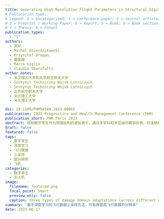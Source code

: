 ```yaml
---
title: Generating High-Resolution Flight Parameters in Structural Digital Twins Using Deep Learning-based Upsampling
# Publication type.
# Legend: 0 = Uncategorized; 1 = Conference paper; 2 = Journal article;
# 3 = Preprint / Working Paper; 4 = Report; 5 = Book; 6 = Book section;
# 7 = Thesis; 8 = Patent
publication_types:
  - "1"
authors:
  - 周轩
  - Michal Dziendzikowski
  - Krzysztof Dragan
  - 董雷霆
  - Marco Giglio
  - Claudio Sbarufatti
author_notes:
  - 米兰理工大学和北京航空航天大学
  - Instytut Techniczny Wojsk Lotniczych
  - Instytut Techniczny Wojsk Lotniczych
  - 北京航空航天大学
  - 米兰理工大学
  - 米兰理工大学

doi: 10.1109/PHM58589.2023.00065
publication: 2023 Prognostics and Health Management Conference (PHM)
publication_short: PHM-Paris 2023
abstract: 结构数字孪生作为物理结构的虚拟表示，通过多学科和多层级的概率仿真，可准确预测结构损伤的演变，从而为预测和健康管理提供重要支持。飞行参数是结构数字孪生的重要输入数据，可为气动和结构仿真提供支持。然而，由于成本限制或服役过早等因素，许多小型飞机或无人机往往存在飞行参数采样率不足的问题。在本研究中，我们提出了一种基于深度学习的飞行数据上采样方法，可有效提高飞行数据的分辨率。该方法使用一维超分辨率卷积残差网络构建上采样模型，定义与飞行数据相关的多个损失函数，并使用高采样率的测试飞机数据集进行训练。利用真实的无人机飞行测试数据和若干准则对所提出的方法进行了验证，在使用不同的上采样因子时取得了良好的效果。这种方法有望在未来促进结构数字孪生的构建。
draft: false
featured: false
tags:
  - 数字孪生
  - 深度学习
  - 飞行数据
  - 上采样
  - 超分辨率
  - 飞机
categories:
  - 数字孪生
  - 无人机
image:
  filename: featured.png
  focal_point: Smart
  preview_only: false
  caption: three types of damage domain adaptations (across different damage locations, across different damage types, and from simulation to experiment) are all conducted, proving the accuracy of damage quantification can be significantly improved in a realistic environment.
summary: "基于深度学习的飞行数据上采样方法，可有效提高飞行数据的分辨率"
date: 2023-06-27
---
```


